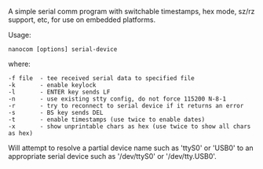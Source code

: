 A simple serial comm program with switchable timestamps, hex mode, sz/rz
support, etc, for use on embedded platforms.

Usage:

    nanocom [options] serial-device

where:

    -f file  - tee received serial data to specified file
    -k       - enable keylock
    -l       - ENTER key sends LF 
    -n       - use existing stty config, do not force 115200 N-8-1
    -r       - try to reconnect to serial device if it returns an error
    -s       - BS key sends DEL 
    -t       - enable timestamps (use twice to enable dates)
    -x       - show unprintable chars as hex (use twice to show all chars as hex)

Will attempt to resolve a partial device name such as 'ttyS0' or 'USB0' to an
appropriate serial device such as '/dev/ttyS0' or '/dev/tty.USB0'.
